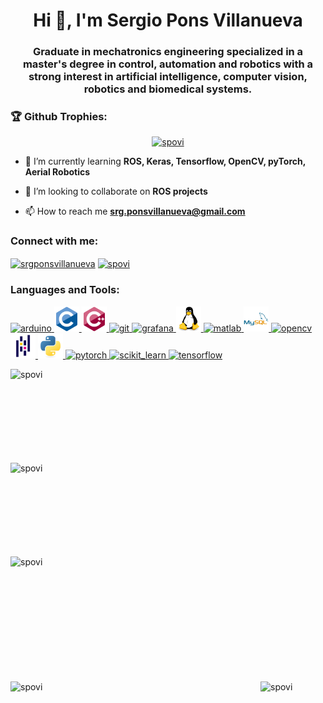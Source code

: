 <h1 align="center">Hi 👋, I'm Sergio Pons Villanueva</h1>
<h3 align="center">Graduate in mechatronics engineering specialized in a master's degree in control, automation and robotics with a strong interest in artificial intelligence, computer vision, robotics and biomedical systems.</h3>

<!--- Github Trophy-->
<h3 align="left">🏆 Github Trophies:</h3>
<p align="center"> <a href="https://github.com/ryo-ma/github-profile-trophy"><img src="https://github-profile-trophy.vercel.app/?username=spovi&theme=dark_dimmed&margin-w=1&margin-h=1&column=7" alt="spovi" /></a> </p>

- 🌱 I’m currently learning **ROS, Keras, Tensorflow, OpenCV, pyTorch, Aerial Robotics**

- 👯 I’m looking to collaborate on **ROS projects**

- 📫 How to reach me **srg.ponsvillanueva@gmail.com**

<!--- Connect with me-->
<h3 align="left">Connect with me:</h3>
<p align="left">
<a href="https://linkedin.com/in/srgponsvillanueva" target="blank"><img align="center" src="https://raw.githubusercontent.com/rahuldkjain/github-profile-readme-generator/master/src/images/icons/Social/linked-in-alt.svg" alt="srgponsvillanueva" height="30" width="40" /></a>
<a href="https://stackoverflow.com/users/spovi" target="blank"><img align="center" src="https://raw.githubusercontent.com/rahuldkjain/github-profile-readme-generator/master/src/images/icons/Social/stack-overflow.svg" alt="spovi" height="30" width="40" /></a>
</p>

<!--- Lenguages and Tools-->
<h3 align="left">Languages and Tools:</h3>
<p align="left"> <a href="https://www.arduino.cc/" target="_blank" rel="noreferrer"> <img src="https://cdn.worldvectorlogo.com/logos/arduino-1.svg" alt="arduino" width="40" height="40"/> </a> <a href="https://www.cprogramming.com/" target="_blank" rel="noreferrer"> <img src="https://raw.githubusercontent.com/devicons/devicon/master/icons/c/c-original.svg" alt="c" width="40" height="40"/> </a> <a href="https://www.w3schools.com/cpp/" target="_blank" rel="noreferrer"> <img src="https://raw.githubusercontent.com/devicons/devicon/master/icons/cplusplus/cplusplus-original.svg" alt="cplusplus" width="40" height="40"/> </a> <a href="https://git-scm.com/" target="_blank" rel="noreferrer"> <img src="https://www.vectorlogo.zone/logos/git-scm/git-scm-icon.svg" alt="git" width="40" height="40"/> </a> <a href="https://grafana.com" target="_blank" rel="noreferrer"> <img src="https://www.vectorlogo.zone/logos/grafana/grafana-icon.svg" alt="grafana" width="40" height="40"/> </a> <a href="https://www.linux.org/" target="_blank" rel="noreferrer"> <img src="https://raw.githubusercontent.com/devicons/devicon/master/icons/linux/linux-original.svg" alt="linux" width="40" height="40"/> </a> <a href="https://www.mathworks.com/" target="_blank" rel="noreferrer"> <img src="https://upload.wikimedia.org/wikipedia/commons/2/21/Matlab_Logo.png" alt="matlab" width="40" height="40"/> </a> <a href="https://www.mysql.com/" target="_blank" rel="noreferrer"> <img src="https://raw.githubusercontent.com/devicons/devicon/master/icons/mysql/mysql-original-wordmark.svg" alt="mysql" width="40" height="40"/> </a> <a href="https://opencv.org/" target="_blank" rel="noreferrer"> <img src="https://www.vectorlogo.zone/logos/opencv/opencv-icon.svg" alt="opencv" width="40" height="40"/> </a> <a href="https://pandas.pydata.org/" target="_blank" rel="noreferrer"> <img src="https://raw.githubusercontent.com/devicons/devicon/2ae2a900d2f041da66e950e4d48052658d850630/icons/pandas/pandas-original.svg" alt="pandas" width="40" height="40"/> </a> <a href="https://www.python.org" target="_blank" rel="noreferrer"> <img src="https://raw.githubusercontent.com/devicons/devicon/master/icons/python/python-original.svg" alt="python" width="40" height="40"/> </a> <a href="https://pytorch.org/" target="_blank" rel="noreferrer"> <img src="https://www.vectorlogo.zone/logos/pytorch/pytorch-icon.svg" alt="pytorch" width="40" height="40"/> </a> <a href="https://scikit-learn.org/" target="_blank" rel="noreferrer"> <img src="https://upload.wikimedia.org/wikipedia/commons/0/05/Scikit_learn_logo_small.svg" alt="scikit_learn" width="40" height="40"/> </a> <a href="https://www.tensorflow.org" target="_blank" rel="noreferrer"> <img src="https://www.vectorlogo.zone/logos/tensorflow/tensorflow-icon.svg" alt="tensorflow" width="40" height="40"/> </a> </p>

<!--- Most used languages
<p><img align="left" width="300" height="200" src="https://github-readme-stats.vercel.app/api/top-langs?username=spovi&show_icons=true&locale=en&layout=compact&theme=github_dark" alt="spovi" /></p>
--->
<!--- Github Stats
<p>&nbsp;<img align="center" width="400" height="200" src="https://github-readme-stats.vercel.app/api?username=spovi&show_icons=true&locale=en&theme=github_dark" alt="spovi" /></p>
--->

<!--- Streak stats
<p><img align="left" width="400" height="300" src="https://github-readme-streak-stats.herokuapp.com/?user=spovi&theme=github-dark-blue" alt="spovi" /><br> </p>
--->


<!--- Most used languages   Github Stats  Streak stats --->
<p>
 <img align="left" width="250" height="150" src="https://github-readme-stats.vercel.app/api/top-langs?username=spovi&show_icons=true&locale=en&layout=compact&theme=github_dark" alt="spovi" /><br>
 <img align="left" width="350" height="150" src="https://github-readme-stats.vercel.app/api?username=spovi&show_icons=true&locale=en&theme=github_dark" alt="spovi" /><br>
 <img align="left" width="350" height="200" src="https://github-readme-streak-stats.herokuapp.com/?user=spovi&theme=github-dark-blue" alt="spovi" />
</p>



 <!--- Github Metrics  Profile visits--->
<p>
 <img align="left" width="400" height="300" src="https://metrics.lecoq.io/SPoVi" alt="spovi" /><br><br> 
 <img align="left" src="https://komarev.com/ghpvc/?username=spovi&label=Profile%20views&color=0e75b6&style=flat" alt="spovi" />
</p>

<!--- Activity graph
<p><img align="center" width="800" height="300" src="https://activity-graph.herokuapp.com/graph?username=SPoVi&theme=github" alt="spovi" /></p>
--->
 <!--- Profile visits-
<p align="left"> <img src="https://komarev.com/ghpvc/?username=spovi&label=Profile%20views&color=0e75b6&style=flat" alt="spovi" /> </p>
-->




